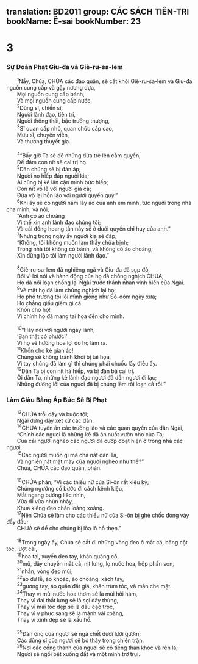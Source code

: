 translation: BD2011
group: CÁC SÁCH TIÊN-TRI
bookName: Ê-sai 
bookNumber: 23
-------

<div class="title"><h1>3</h1><h3>Sự Ðoán Phạt Giu-đa và Giê-ru-sa-lem</h3></div>
<span class="verse es_3_1">  <sup>1</sup>Nầy, Chúa, CHÚA các đạo quân, sẽ cất khỏi Giê-ru-sa-lem và Giu-đa nguồn cung cấp và gậy nương dựa,<br/>  Mọi nguồn cung cấp bánh,<br/>  Và mọi nguồn cung cấp nước,<br/></span>
<span class="verse es_3_2">  <sup>2</sup>Dũng sĩ, chiến sĩ,<br/>  Người lãnh đạo, tiên tri,<br/>  Người thông thái, bậc trưởng thượng,<br/></span>
<span class="verse es_3_3">  <sup>3</sup>Sĩ quan cấp nhỏ, quan chức cấp cao, <br/>  Mưu sĩ, chuyên viên,<br/>  Và thương thuyết gia.<br/><br/></span>
<span class="verse es_3_4">  <sup>4</sup>“Bấy giờ Ta sẽ để những đứa trẻ lên cầm quyền,<br/>  Ðể đám con nít sẽ cai trị họ.<br/></span>
<span class="verse es_3_5">  <sup>5</sup>Dân chúng sẽ bị đàn áp;<br/>  Người nọ hiếp đáp người kia;<br/>  Ai cũng bị kẻ lân cận mình bức hiếp;<br/>  Con nít vô lễ với người già cả;<br/>  Ðứa vô lại hỗn láo với người quyền quý.”<br/></span>
<span class="verse es_3_6">  <sup>6</sup>Khi ấy sẽ có người nắm lấy áo của anh em mình, tức người trong nhà cha mình, và nói,<br/>  “Anh có áo choàng<br/>  Vì thế xin anh lãnh đạo chúng tôi;<br/>  Và cái đống hoang tàn nầy sẽ ở dưới quyền chỉ huy của anh.”<br/></span>
<span class="verse es_3_7">  <sup>7</sup>Nhưng trong ngày ấy người kia sẽ đáp,<br/>  “Không, tôi không muốn làm thầy chữa bịnh;<br/>  Trong nhà tôi không có bánh, và không có áo choàng;<br/>  Xin đừng lập tôi làm người lãnh đạo.”<br/><br/></span>
<span class="verse es_3_8">  <sup>8</sup>Giê-ru-sa-lem đã nghiêng ngã và Giu-đa đã sụp đổ,<br/>  Bởi vì lời nói và hành động của họ đã chống nghịch CHÚA;<br/>  Họ đã nổi loạn chống lại Ngài trước thánh nhan vinh hiển của Ngài.<br/></span>
<span class="verse es_3_9">  <sup>9</sup>Vẻ mặt họ đã làm chứng nghịch lại họ;<br/>  Họ phô trương tội lỗi mình giống như Sô-đôm ngày xưa;<br/>  Họ chẳng giấu giếm gì cả.<br/>  Khốn cho họ!<br/>  Vì chính họ đã mang tai họa đến cho mình.<br/><br/></span>
<span class="verse es_3_10">  <sup>10</sup>“Hãy nói với người ngay lành,<br/>  ‘Bạn thật có phước!’ <br/>  Vì họ sẽ hưởng hoa lợi do họ làm ra.<br/></span>
<span class="verse es_3_11">  <sup>11</sup>Khốn cho kẻ gian ác!<br/>  Chúng sẽ không tránh khỏi bị tai họa,<br/>  Vì tay chúng đã làm gì thì chúng phải chuốc lấy điều ấy.<br/></span>
<span class="verse es_3_12">  <sup>12</sup>Dân Ta bị con nít hà hiếp, và bị đàn bà cai trị.<br/>  Ôi dân Ta, những kẻ lãnh đạo ngươi đã dẫn ngươi đi lạc;<br/>  Những đường lối của ngươi đã bị chúng làm rối loạn cả rồi.”<br/></span>
<div class="title"><h3>Làm Giàu Bằng Áp Bức Sẽ Bị Phạt</h3></div>
<span class="verse es_3_13">  <sup>13</sup>CHÚA trỗi dậy và buộc tội; <br/>  Ngài đứng dậy xét xử các dân.<br/></span>
<span class="verse es_3_14">  <sup>14</sup>CHÚA tuyên án các trưởng lão và các quan quyền của dân Ngài,<br/>  “Chính các ngươi là những kẻ đã ăn nuốt vườn nho của Ta;<br/>  Của cải người nghèo các ngươi đã cướp đoạt hiện ở trong nhà các ngươi.<br/></span>
<span class="verse es_3_15">  <sup>15</sup>Các ngươi muốn gì mà chà nát dân Ta,<br/>  Và nghiền nát mặt mày của người nghèo như thế?” <br/>  Chúa, CHÚA các đạo quân, phán.<br/><br/></span>
<span class="verse es_3_16">  <sup>16</sup>CHÚA phán, “Vì các thiếu nữ của Si-ôn rất kiêu kỳ;<br/>  Chúng ngưỡng cổ bước đi cách kênh kiệu,<br/>  Mắt ngang bướng liếc nhìn,<br/>  Vừa đi vừa nhún nhảy,<br/>  Khua kiềng đeo chân loảng xoảng.<br/></span>
<span class="verse es_3_17">  <sup>17</sup>Nên Chúa sẽ làm cho các thiếu nữ của Si-ôn bị ghẻ chốc đóng vảy đầy đầu;<br/>  CHÚA sẽ để cho chúng bị lõa lồ hổ thẹn.”<br/><br/></span>
<span class="verse es_3_18">  <sup>18</sup>Trong ngày ấy, Chúa sẽ cất đi những vòng đeo ở mắt cá, băng cột tóc, lượt cài, <br/></span>
<span class="verse es_3_19">  <sup>19</sup>hoa tai, xuyến đeo tay, khăn quàng cổ, <br/></span>
<span class="verse es_3_20">  <sup>20</sup>mũ, dây chuyền mắt cá, nịt lưng, lọ nước hoa, hộp phấn son, <br/></span>
<span class="verse es_3_21">  <sup>21</sup>nhẫn, vòng đeo mũi, <br/></span>
<span class="verse es_3_22">  <sup>22</sup>áo dự lễ, áo khoác, áo choàng, xách tay, <br/></span>
<span class="verse es_3_23">  <sup>23</sup>gương tay, áo quần đắt giá, khăn trùm tóc, và màn che mặt.<br/></span>
<span class="verse es_3_24">  <sup>24</sup>Thay vì mùi nước hoa thơm sẽ là mùi hôi hám,<br/>  Thay vì đai thắt lưng sẽ là sợi dây thừng,<br/>  Thay vì mái tóc đẹp sẽ là đầu cạo trọc,<br/>  Thay vì y phục sang sẽ là mảnh vải xoàng,<br/>  Thay vì xinh đẹp sẽ là xấu hổ. <br/><br/></span>
<span class="verse es_3_25">  <sup>25</sup>Ðàn ông của ngươi sẽ ngã chết dưới lưỡi gươm;<br/>  Các dũng sĩ của ngươi sẽ bỏ thây trong chiến trận.<br/></span>
<span class="verse es_3_26">  <sup>26</sup>Nơi các cổng thành của ngươi sẽ có tiếng than khóc và rên la;<br/>  Ngươi sẽ ngồi bệt xuống đất và một mình trơ trụi.<br/></span>
